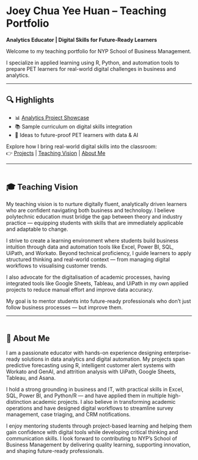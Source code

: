 # Joey Chua Yee Huan – Teaching Portfolio

**Analytics Educator | Digital Skills for Future-Ready Learners**

Welcome to my teaching portfolio for NYP School of Business Management.

I specialize in applied learning using R, Python, and automation tools to prepare PET learners for real-world digital challenges in business and analytics.

---

## 🔍 Highlights

- 📊 [Analytics Project Showcase](https://joeychuayeehuan.github.io/ANL501-ECA_Project/)
- 📚 Sample curriculum on digital skills integration
- 🧠 Ideas to future-proof PET learners with data & AI

Explore how I bring real-world digital skills into the classroom:  
👉 [Projects](projects.html) | [Teaching Vision](#teaching-vision) | [About Me](#about-me)

---

<!-- Teaching Vision Section -->
<section id="teaching-vision" style="margin-top: 3rem;">
  <h2>🎓 Teaching Vision</h2>
  <p>
    My teaching vision is to nurture digitally fluent, analytically driven learners who are confident navigating both business and technology. 
    I believe polytechnic education must bridge the gap between theory and industry practice — equipping students with skills that are immediately applicable and adaptable to change.
  </p>
  <p>
    I strive to create a learning environment where students build business intuition through data and automation tools like Excel, Power BI, SQL, UiPath, and Workato. 
    Beyond technical proficiency, I guide learners to apply structured thinking and real-world context — from managing digital workflows to visualising customer trends.
  </p>
  <p>
    I also advocate for the digitalisation of academic processes, having integrated tools like Google Sheets, Tableau, and UiPath in my own applied projects to reduce manual effort and improve data accuracy.
  </p>
  <p>
    My goal is to mentor students into future-ready professionals who don’t just follow business processes — but improve them.
  </p>
</section>

---

<!-- About Me Section -->
<section id="about-me" style="margin-top: 3rem;">
  <h2>👤 About Me</h2>
  <p>
    I am a passionate educator with hands-on experience designing enterprise-ready solutions in data analytics and digital automation. 
    My projects span predictive forecasting using R, intelligent customer alert systems with Workato and GenAI, 
    and attrition analysis with UiPath, Google Sheets, Tableau, and Asana.
  </p>
  <p>
    I hold a strong grounding in business and IT, with practical skills in Excel, SQL, Power BI, and Python/R — and have applied them in multiple high-distinction academic projects. 
    I also believe in transforming academic operations and have designed digital workflows to streamline survey management, case triaging, and CRM notifications.
  </p>
  <p>
    I enjoy mentoring students through project-based learning and helping them gain confidence with digital tools while developing critical thinking and communication skills. 
    I look forward to contributing to NYP’s School of Business Management by delivering quality learning, supporting innovation, and shaping future-ready professionals.
  </p>
</section>



